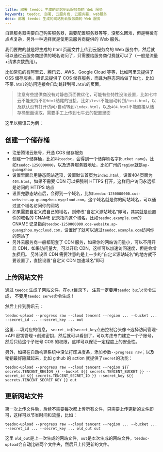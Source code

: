 ```yaml
---
title: 部署 teedoc 生成的网站到云服务商的 Web 服务
keywords: teedoc, 部署, 云服务商, 云服务器, web服务
desc: 部署 teedoc 生成的网站到云服务商的 Web 服务
---
```



自建服务器需要自己购买服务器，需要配置服务器等等，没那么困难，但是稍微有点点复杂，另外一种选择就是使用云服务商提供的 Web 服务。

我们要做的就是将生成的 html 页面文件上传到云服务商的 Web 服务中，然后就可以通过云服务商提供的域名访问了，只需要给服务商付费就可以了（一般是流量+请求次数费用）。

比如常见的有阿里云、腾讯云、AWS、Google Cloud 等等，比如阿里云提供了 OSS 储存服务，腾讯云提供了 COS 储存服务，而且为静态网站做了优化，比如不带`.html`的访问连接会自动跳转到带`.html`的页面。
> 注意有些提供商没有对静态页面做优化，可能有些特性没法设置，比如七牛云不能支持不带`html`结尾的链接，比如`/test`不能自动转到`/test.html`，以及默认没有打开访问`/`自动转到`/index.html`，以及`404.html`不能直接从储存桶里面读取，需要手工上传到七牛云的配置里面


这里以腾讯云为例：

## 创建一个储存桶

* 注册腾讯云账号，开通 COS 储存服务
* 创建一个储存桶，比如叫`teedoc`，会得到一个储存桶名字(`bucket name`)，比如`teedoc-1250000000`，以及选择服务器地址，比如广州的`region`就是`ap-guangzhou`
* 设置里面启用静态网站选项，设置默认首页为`index.html`，设置404页面为`404.html`，如果不需要 CDN 可以把强制 HTTPS 打开，这样用户访问永远都是访问的 HTTPS 站点
* 设置完静态站点后，会得到一个域名，比如`teedoc-1250000000.cos-website.ap-guangzhou.myqcloud.com`，这个域名就是你的网站域名，可以通过这个域名访问你的网站
* 如果需要自定义成自己的域名，则修改“自定义源站域名”即可，其实就是设置你的域名的 CNAME 记录指向这个域名，比如`teedoc.example.com`的 CNAME 记录指向`teedoc-1250000000.cos-website.ap-guangzhou.myqcloud.com`，设置好了就可以通过`teedoc.example.com`访问你的网站了
* 另外云服务商一般都配套了 CDN 服务，如果你的网站访问量小，可以不用开启 CDN，如果访问量大，可以开启 CDN，这样可以加速访问速度，但是会增加费用。
另外设置 CDN 需要注意的是上一步的“自定义源站域名”的地方就不要设置了，直接设置“自定义 CDN 加速域名”即可


## 上传网站文件

通过 `teedoc` 生成了网站文件，在`out`目录下， 注意一定要用`teedoc build`命令生成， 不要用`teedoc serve`命令生成！

然后上传到腾讯云：
```
teedoc-upload --progress raw --cloud tencent --region ... --bucket ... --secret_id ... --secret_key ... out
```
这里`...`填对应的信息， `secret_id`和`secret_key`点击控制台头像->选择访问管理->API 密钥管理->创建密钥，然后就可以看到了，可以考虑专门建立一个子账号，然后只给这个子账号 COS 的权限，这样可以保证一定程度上的安全性。

另外，如果在自动构建系统中没法打印进度条，添加参数`--progress raw`；以及秘钥最好隐藏起来，比如 github 的 action 就提供了`secret`的功能：
```
teedoc-upload --progress raw --cloud tencent --region ${{ secrets.TENCENT_REGION }} --bucket ${{ secrets.TENCENT_BUCKET }} --secret_id ${{ secrets.TENCENT_SECRET_ID }} --secret_key ${{ secrets.TENCENT_SECRET_KEY }} out
```

## 更新网站文件

第一次上传文件后，后续不需要每次都上传所有文件，只需要上传更新的文件即可，这样可以节省时间和流量，比如：
```
teedoc-upload --progress raw --cloud tencent --region ... --bucket ... --secret_id ... --secret_key ... old_out out
```
这里 `old_out`是上一次生成的网站文件，`out`是本次生成的网站文件，`teedoc-upload`会自动比较两个文件夹，然后只上传更新的文件。







